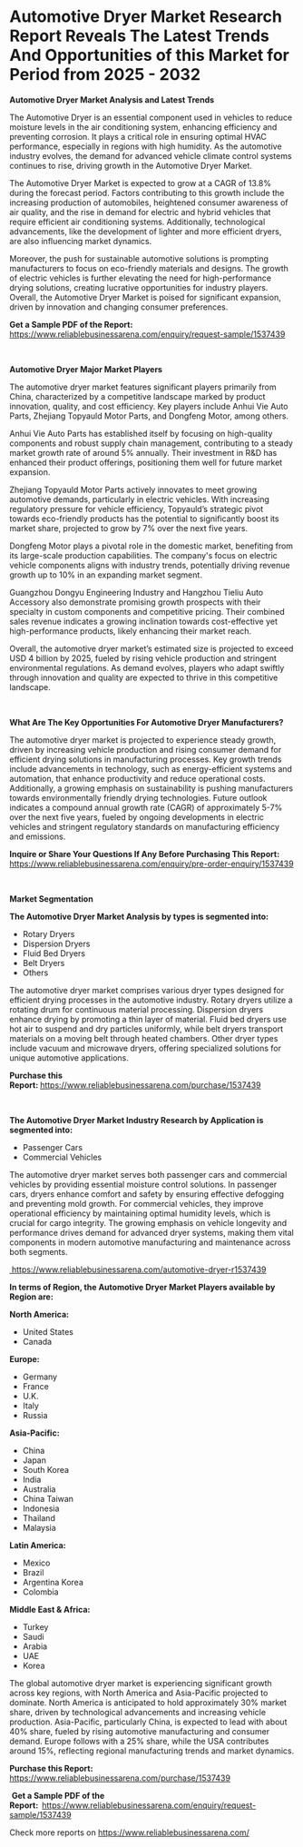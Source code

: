 <p><h1>Automotive Dryer Market Research Report Reveals The Latest Trends And Opportunities of this Market for Period from 2025 - 2032</h1></p><p><strong>Automotive Dryer Market Analysis and Latest Trends</strong></p>
<p><p>The Automotive Dryer is an essential component used in vehicles to reduce moisture levels in the air conditioning system, enhancing efficiency and preventing corrosion. It plays a critical role in ensuring optimal HVAC performance, especially in regions with high humidity. As the automotive industry evolves, the demand for advanced vehicle climate control systems continues to rise, driving growth in the Automotive Dryer Market.</p><p>The Automotive Dryer Market is expected to grow at a CAGR of 13.8% during the forecast period. Factors contributing to this growth include the increasing production of automobiles, heightened consumer awareness of air quality, and the rise in demand for electric and hybrid vehicles that require efficient air conditioning systems. Additionally, technological advancements, like the development of lighter and more efficient dryers, are also influencing market dynamics.</p><p>Moreover, the push for sustainable automotive solutions is prompting manufacturers to focus on eco-friendly materials and designs. The growth of electric vehicles is further elevating the need for high-performance drying solutions, creating lucrative opportunities for industry players. Overall, the Automotive Dryer Market is poised for significant expansion, driven by innovation and changing consumer preferences.</p></p>
<p><strong>Get a Sample PDF of the Report:&nbsp;</strong> <a href="https://www.reliablebusinessarena.com/enquiry/request-sample/1537439?utm_campaign=2632&utm_medium=2&utm_source=Github&utm_content=ia&utm_term=30032025&utm_id=automotive-dryer">https://www.reliablebusinessarena.com/enquiry/request-sample/1537439</a></p>
<p>&nbsp;</p>
<p><strong>Automotive Dryer Major Market Players</strong></p>
<p><p>The automotive dryer market features significant players primarily from China, characterized by a competitive landscape marked by product innovation, quality, and cost efficiency. Key players include Anhui Vie Auto Parts, Zhejiang Topyauld Motor Parts, and Dongfeng Motor, among others. </p><p>Anhui Vie Auto Parts has established itself by focusing on high-quality components and robust supply chain management, contributing to a steady market growth rate of around 5% annually. Their investment in R&D has enhanced their product offerings, positioning them well for future market expansion. </p><p>Zhejiang Topyauld Motor Parts actively innovates to meet growing automotive demands, particularly in electric vehicles. With increasing regulatory pressure for vehicle efficiency, Topyauld’s strategic pivot towards eco-friendly products has the potential to significantly boost its market share, projected to grow by 7% over the next five years.</p><p>Dongfeng Motor plays a pivotal role in the domestic market, benefiting from its large-scale production capabilities. The company's focus on electric vehicle components aligns with industry trends, potentially driving revenue growth up to 10% in an expanding market segment. </p><p>Guangzhou Dongyu Engineering Industry and Hangzhou Tieliu Auto Accessory also demonstrate promising growth prospects with their specialty in custom components and competitive pricing. Their combined sales revenue indicates a growing inclination towards cost-effective yet high-performance products, likely enhancing their market reach. </p><p>Overall, the automotive dryer market’s estimated size is projected to exceed USD 4 billion by 2025, fueled by rising vehicle production and stringent environmental regulations. As demand evolves, players who adapt swiftly through innovation and quality are expected to thrive in this competitive landscape.</p></p>
<p>&nbsp;</p>
<p><strong>What Are The Key Opportunities For Automotive Dryer Manufacturers?</strong></p>
<p><p>The automotive dryer market is projected to experience steady growth, driven by increasing vehicle production and rising consumer demand for efficient drying solutions in manufacturing processes. Key growth trends include advancements in technology, such as energy-efficient systems and automation, that enhance productivity and reduce operational costs. Additionally, a growing emphasis on sustainability is pushing manufacturers towards environmentally friendly drying technologies. Future outlook indicates a compound annual growth rate (CAGR) of approximately 5-7% over the next five years, fueled by ongoing developments in electric vehicles and stringent regulatory standards on manufacturing efficiency and emissions.</p></p>
<p><strong>Inquire or Share Your Questions If Any Before Purchasing This Report:</strong> <a href="https://www.reliablebusinessarena.com/enquiry/pre-order-enquiry/1537439?utm_campaign=2632&utm_medium=2&utm_source=Github&utm_content=ia&utm_term=30032025&utm_id=automotive-dryer">https://www.reliablebusinessarena.com/enquiry/pre-order-enquiry/1537439</a></p>
<p>&nbsp;</p>
<p><strong>Market Segmentation</strong></p>
<p><strong>The Automotive Dryer Market Analysis by types is segmented into:</strong></p>
<p><ul><li>Rotary Dryers</li><li>Dispersion Dryers</li><li>Fluid Bed Dryers</li><li>Belt Dryers</li><li>Others</li></ul></p>
<p><p>The automotive dryer market comprises various dryer types designed for efficient drying processes in the automotive industry. Rotary dryers utilize a rotating drum for continuous material processing. Dispersion dryers enhance drying by promoting a thin layer of material. Fluid bed dryers use hot air to suspend and dry particles uniformly, while belt dryers transport materials on a moving belt through heated chambers. Other dryer types include vacuum and microwave dryers, offering specialized solutions for unique automotive applications.</p></p>
<p><strong>Purchase this Report:&nbsp;</strong><a href="https://www.reliablebusinessarena.com/purchase/1537439?utm_campaign=2632&utm_medium=2&utm_source=Github&utm_content=ia&utm_term=30032025&utm_id=automotive-dryer">https://www.reliablebusinessarena.com/purchase/1537439</a></p>
<p>&nbsp;</p>
<p><strong>The Automotive Dryer Market Industry Research by Application is segmented into:</strong></p>
<p><ul><li>Passenger Cars</li><li>Commercial Vehicles</li></ul></p>
<p><p>The automotive dryer market serves both passenger cars and commercial vehicles by providing essential moisture control solutions. In passenger cars, dryers enhance comfort and safety by ensuring effective defogging and preventing mold growth. For commercial vehicles, they improve operational efficiency by maintaining optimal humidity levels, which is crucial for cargo integrity. The growing emphasis on vehicle longevity and performance drives demand for advanced dryer systems, making them vital components in modern automotive manufacturing and maintenance across both segments.</p></p>
<p><a href="https://www.reliablebusinessarena.com/automotive-dryer-r1537439?utm_campaign=2632&utm_medium=2&utm_source=Github&utm_content=ia&utm_term=30032025&utm_id=automotive-dryer">&nbsp;https://www.reliablebusinessarena.com/automotive-dryer-r1537439</a></p>
<p><strong>In terms of Region, the Automotive Dryer Market Players available by Region are:</strong></p>
<p>
    <p> <strong> North America: </strong>
        <ul>
            <li>United States</li>
            <li>Canada</li>
        </ul>
        </p> 
    <p> <strong> Europe: </strong>
        <ul>
            <li>Germany</li>
            <li>France</li>
            <li>U.K.</li>
            <li>Italy</li>
            <li>Russia</li>
        </ul>
        </p> 
    <p> <strong> Asia-Pacific: </strong>
        <ul>
            <li>China</li>
            <li>Japan</li>
            <li>South Korea</li>
            <li>India</li>
            <li>Australia</li>
            <li>China Taiwan</li>
            <li>Indonesia</li>
            <li>Thailand</li>
            <li>Malaysia</li>
        </ul>
        </p> 
    <p> <strong> Latin America: </strong>
        <ul>
            <li>Mexico</li>
            <li>Brazil</li>
            <li>Argentina Korea</li>
            <li>Colombia</li>
        </ul>
        </p> 
    <p> <strong> Middle East & Africa: </strong>
        <ul>
            <li>Turkey</li>
            <li>Saudi</li>
            <li>Arabia</li>
            <li>UAE</li>
            <li>Korea</li>
        </ul>
    </p>
    </p>
<p><p>The global automotive dryer market is experiencing significant growth across key regions, with North America and Asia-Pacific projected to dominate. North America is anticipated to hold approximately 30% market share, driven by technological advancements and increasing vehicle production. Asia-Pacific, particularly China, is expected to lead with about 40% share, fueled by rising automotive manufacturing and consumer demand. Europe follows with a 25% share, while the USA contributes around 15%, reflecting regional manufacturing trends and market dynamics.</p></p>
<p><strong>Purchase this Report: </strong><a href="https://www.reliablebusinessarena.com/purchase/1537439?utm_campaign=2632&utm_medium=2&utm_source=Github&utm_content=ia&utm_term=30032025&utm_id=automotive-dryer">https://www.reliablebusinessarena.com/purchase/1537439</a></p>
<p>&nbsp;<strong>Get a Sample PDF of the Report:&nbsp;&nbsp;</strong><a href="https://www.reliablebusinessarena.com/enquiry/request-sample/1537439?utm_campaign=2632&utm_medium=2&utm_source=Github&utm_content=ia&utm_term=30032025&utm_id=automotive-dryer">https://www.reliablebusinessarena.com/enquiry/request-sample/1537439</a></p>
<p><strong></strong></p>
<p>Check more reports on <a href="https://www.reliablebusinessarena.com/?utm_campaign=2632&utm_medium=2&utm_source=Github&utm_content=ia&utm_term=30032025&utm_id=automotive-dryer">https://www.reliablebusinessarena.com/</a></p>